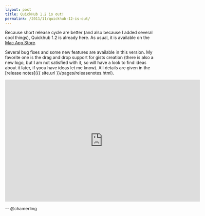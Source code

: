 ```yaml
---
layout: post
title: QuickHub 1.2 is out!
permalink: /2011/11/quickhub-12-is-out/
---
```


Because short release cycle are better (and also because I added several cool things), Quickhub 1.2 is already here. As usual, it is available on the [Mac App Store](http://itunes.apple.com/us/app/quickhub/id476665193).

Several bug fixes and some new features are available in this version. My favorite one is the drag and drop support for gists creation (there is also a new logo, but I am not satisfied with it, so will have a look to find ideas about it later, if yoou have ideas let me know). All details are given in the [release notes]({{ site.url }}/pages/releasenotes.html).

<iframe src="http://player.vimeo.com/video/32478643?title=0&amp;byline=0&amp;portrait=0" width="640" height="400" frameborder="0" webkitAllowFullScreen mozallowfullscreen allowFullScreen></iframe>

-- @chamerling
